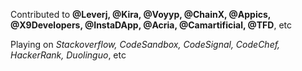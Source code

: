 
Contributed to **@Leverj, @Kira, @Voyyp, @ChainX, @Appics, @X9Developers, @InstaDApp, @Acria, @Camartificial, @TFD**, etc

Playing on *Stackoverflow, CodeSandbox, CodeSignal, CodeChef, HackerRank, Duolinguo*, etc

